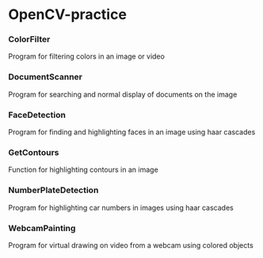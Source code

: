 # OpenCV-practice

### ColorFilter
Program for filtering colors in an image or video

### DocumentScanner
Program for searching and normal display of documents on the image

### FaceDetection
Program for finding and highlighting faces in an image using haar cascades

### GetContours
Function for highlighting contours in an image

### NumberPlateDetection
Program for highlighting car numbers in images using haar cascades

### WebcamPainting
Program for virtual drawing on video from a webcam using colored objects

